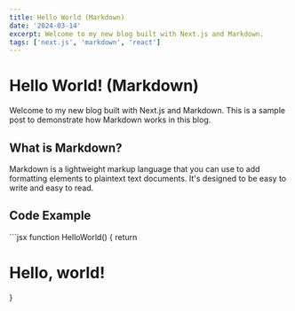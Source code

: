 ```yaml
---
title: Hello World (Markdown)
date: '2024-03-14'
excerpt: Welcome to my new blog built with Next.js and Markdown.
tags: ['next.js', 'markdown', 'react']
---
```


# Hello World! (Markdown)

Welcome to my new blog built with Next.js and Markdown. This is a sample post to demonstrate how Markdown works in this blog.

## What is Markdown?

Markdown is a lightweight markup language that you can use to add formatting elements to plaintext text documents. It's designed to be easy to write and easy to read.

## Code Example

\`\`\`jsx
function HelloWorld() {
  return <h1>Hello, world!</h1>
}

